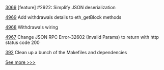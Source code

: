
[3069](https://github.com/hyperledger/iroha/pull/3069) [feature] #2922: Simplify JSON deserialization

[4969](https://github.com/hyperledger/besu/pull/4969) Add withdrawals details to eth_getBlock methods

[4968](https://github.com/hyperledger/besu/pull/4968) Withdrawals wiring

[4967](https://github.com/hyperledger/besu/pull/4967) Change JSON RPC Error-32602 (Invalid Params) to return with http status code 200

[392](https://github.com/hyperledger-labs/private-data-objects/pull/392) Clean up a bunch of the Makefiles and dependencies


[See more >>>](https://start-here.hyperledger.org/pull-requests)

